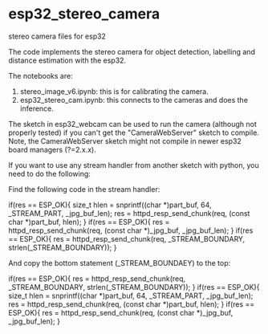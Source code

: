 # esp32_stereo_camera
 stereo camera files for esp32

The code implements the stereo camera for object detection, labelling and distance estimation with the esp32.

The notebooks are:

1. stereo_image_v6.ipynb: this is for calibrating the camera.
2. esp32_stereo_cam.ipynb: this connects to the cameras and does the inference.

The sketch in esp32_webcam can be used to run the camera (although not properly tested) if you can't get the "CameraWebServer" sketch to compile. Note, the CameraWebServer sketch might not compile in newer esp32 board managers (?=2.x.x).

If you want to use any stream handler from another sketch with python, you need to do the following:

Find the following code in the stream handler:

  if(res == ESP_OK){
      size_t hlen = snprintf((char *)part_buf, 64, _STREAM_PART, _jpg_buf_len);
      res = httpd_resp_send_chunk(req, (const char *)part_buf, hlen);
    }
    if(res == ESP_OK){
      res = httpd_resp_send_chunk(req, (const char *)_jpg_buf, _jpg_buf_len);
    }
    if(res == ESP_OK){
      res = httpd_resp_send_chunk(req, _STREAM_BOUNDARY, strlen(_STREAM_BOUNDARY));
    }
    
    
And copy the bottom statement (_STREAM_BOUNDAEY) to the top:

   if(res == ESP_OK){
      res = httpd_resp_send_chunk(req, _STREAM_BOUNDARY, strlen(_STREAM_BOUNDARY));
    }
   if(res == ESP_OK){
      size_t hlen = snprintf((char *)part_buf, 64, _STREAM_PART, _jpg_buf_len);
      res = httpd_resp_send_chunk(req, (const char *)part_buf, hlen);
    }
    if(res == ESP_OK){
      res = httpd_resp_send_chunk(req, (const char *)_jpg_buf, _jpg_buf_len);
    }
    
    

